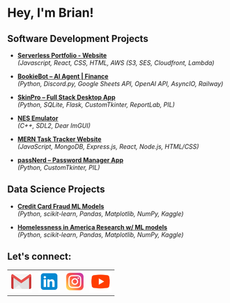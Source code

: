 # Hey, I'm Brian!

## Software Development Projects
- [**Serverless Portfolio - Website**](https://github.com/brianjames-dev/portfolio-website)  
  *(Javascript, React, CSS, HTML, AWS (S3, SES, Cloudfront, Lambda)*

- [**BookieBot – AI Agent | Finance**](https://github.com/brianjames-dev/bookiebot)  
  *(Python, Discord.py, Google Sheets API, OpenAI API, AsyncIO, Railway)*

- [**SkinPro – Full Stack Desktop App**](https://github.com/brianjames-dev/SkinPro)  
  *(Python, SQLite, Flask, CustomTkinter, ReportLab, PIL)*

- [**NES Emulator**](https://github.com/brianjames-dev/OSUcapstone)  
  *(C++, SDL2, Dear ImGUI)*

- [**MERN Task Tracker Website**](https://github.com/brianjames-dev/mern-task-app)  
  *(JavaScript, MongoDB, Express.js, React, Node.js, HTML/CSS)*

- [**passNerd – Password Manager App**](https://github.com/brianjames-dev/passNerd)  
  *(Python, CustomTkinter, PIL)*

## Data Science Projects

- [**Credit Card Fraud ML Models**](https://docs.google.com/document/d/1NGwQWTvUHTWkof20oiIK7vtYFCEij8GZ-qFOLGoWnKg/edit?usp=sharing)  
  *(Python, scikit-learn, Pandas, Matplotlib, NumPy, Kaggle)*

- [**Homelessness in America Research w/ ML models**](https://docs.google.com/document/d/1ifwazaJBAdWyDTQ7yeC3JPvgaupWqK9-MJ5Sc0_kXbM/edit?usp=drivesdk)  
  *(Python, scikit-learn, Pandas, Matplotlib, NumPy, Kaggle)*

<h2>Let's connect:</h2>

<table>
  <tr>
  <td style="border: none;">
    <a href="mailto:brianjames.dev@gmail.com">
      <img src="icons8-gmail-96.png" width="50" alt="Gmail" />
    </a>
  </td>
    <td style="border: none;">
      <a href="https://www.linkedin.com/in/brianjames-dev/" target="_blank">
        <img src="icons8-linkedin-96.png" width="50" alt="LinkedIn" />
      </a>
    </td>
    <td style="border: none;">
      <a href="https://www.instagram.com/brianallenjames" target="_blank">
        <img src="icons8-instagram-96.png" width="40" alt="Instagram" />
      </a>
    </td>
    <td style="border: none;">
      <a href="https://www.youtube.com/c/brianallenjames" target="_blank">
        <img src="icons8-youtube-96.png" width="50" alt="YouTube" />
      </a>
    </td>
  </tr>
</table>
